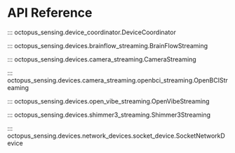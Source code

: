 # API Reference

::: octopus_sensing.device_coordinator.DeviceCoordinator

::: octopus_sensing.devices.brainflow_streaming.BrainFlowStreaming

::: octopus_sensing.devices.camera_streaming.CameraStreaming

::: octopus_sensing.devices.camera_streaming.openbci_streaming.OpenBCIStreaming

::: octopus_sensing.devices.open_vibe_streaming.OpenVibeStreaming

::: octopus_sensing.devices.shimmer3_streaming.Shimmer3Streaming

::: octopus_sensing.devices.network_devices.socket_device.SocketNetworkDevice

